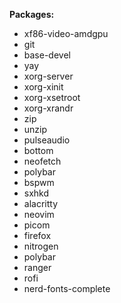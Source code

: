 **Packages:**
- xf86-video-amdgpu
- git
- base-devel
- yay
- xorg-server
- xorg-xinit
- xorg-xsetroot
- xorg-xrandr
- zip
- unzip
- pulseaudio
- bottom
- neofetch
- polybar
- bspwm
- sxhkd
- alacritty
- neovim
- picom
- firefox
- nitrogen
- polybar
- ranger
- rofi
- nerd-fonts-complete
